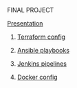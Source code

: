 FINAL PROJECT

<a href="https://github.com/mobius77/epam/blob/main/finalproject/presentation.pptx" target="blank">Presentation</a>

1. <a href="https://github.com/mobius77/epam_terraform" target="blank">Terraform config</a>

2. <a href="https://github.com/mobius77/epam_ansible" target="blank">Ansible playbooks</a>


3. <a href="https://github.com/mobius77/epam_jenkins" target="blank">Jenkins pipelines</a>


4. <a href="https://github.com/mobius77/epam/tree/main/finalproject/Docker" target="blank">Docker config</a>